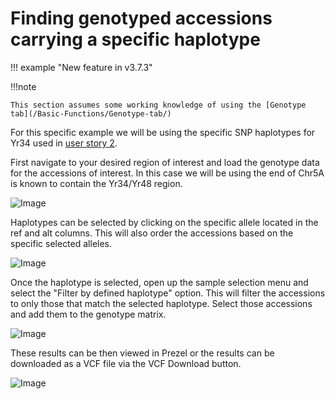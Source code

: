 # Finding genotyped accessions carrying a specific haplotype

!!! example "New feature in v3.7.3"

!!!note

    This section assumes some working knowledge of using the [Genotype tab](/Basic-Functions/Genotype-tab/)

For this specific example we will be using the specific SNP haplotypes for Yr34 used in [user story 2](/User-Stories/User-story-2/).

First navigate to your desired region of interest and load the genotype data for the accessions of interest. In this case we will be using the end of Chr5A is known to contain the Yr34/Yr48 region.

![Image](https://github.com/user-attachments/assets/f8557669-9820-48e8-ab35-2796641fb9ea)

Haplotypes can be selected by clicking on the specific allele located in the ref and alt columns. This will also order the accessions based on the specific selected alleles.

![Image](https://github.com/user-attachments/assets/e428daf7-1997-4c10-9e20-9ee29d148898)

Once the haplotype is selected, open up the sample selection menu and select the "Filter by defined haplotype" option. This will filter the accessions to only those that match the selected haplotype. Select those accessions and add them to the genotype matrix.

![Image](https://github.com/user-attachments/assets/878b91be-ae10-4b67-9881-bbe86fc1deb6)


These results can be then viewed in Prezel or the results can be downloaded as a VCF file via the VCF Download button.

![Image](https://github.com/user-attachments/assets/a5c8474f-33ac-4c55-818e-8c308628436a)


